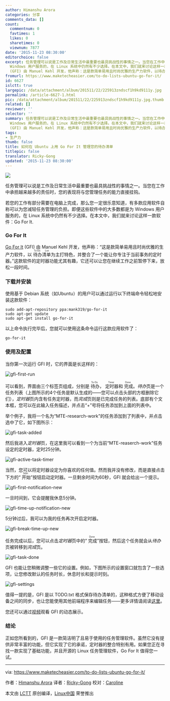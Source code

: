 ```yaml
---
author: Himanshu Arora
categories: 分享
comments_data: []
count:
  commentnum: 0
  favtimes: 1
  likes: 0
  sharetimes: 0
  viewnum: 7877
date: '2015-11-23 08:30:00'
editorchoice: false
excerpt: 任务管理可以说是工作及日常生活中最重要也最具挑战性的事情之一。当您在工作中承担越来越多的责任时，您的表现将与您管理任务的能力直接挂钩。 若您的工作有部分需要在电脑上完成，那么您一定很乐意知道，有多款应用软件自称可以为您减轻任务管理的负担。即便这些软件中的大多数都是为
  Windows 用户服务的，在 Linux 系统中仍然有不少选择。在本文中，我们就来讨论这样一款软件：Go For It. Go For It Go For It
  (GFI) 由 Manuel Kehl 开发，他声称：这是款简单易用且时尚优雅的生产力软件，以待办清单（To-Do List）为主打特色，并整合
fromurl: https://www.maketecheasier.com/to-do-lists-ubuntu-go-for-it/
id: 6627
islctt: true
largepic: /data/attachment/album/201511/22/225913zndscf1h9kd9111y.jpg
permalink: /article-6627-1.html
pic: /data/attachment/album/201511/22/225913zndscf1h9kd9111y.jpg.thumb.jpg
related: []
reviewer: ''
selector: ''
summary: 任务管理可以说是工作及日常生活中最重要也最具挑战性的事情之一。当您在工作中承担越来越多的责任时，您的表现将与您管理任务的能力直接挂钩。 若您的工作有部分需要在电脑上完成，那么您一定很乐意知道，有多款应用软件自称可以为您减轻任务管理的负担。即便这些软件中的大多数都是为
  Windows 用户服务的，在 Linux 系统中仍然有不少选择。在本文中，我们就来讨论这样一款软件：Go For It. Go For It Go For It
  (GFI) 由 Manuel Kehl 开发，他声称：这是款简单易用且时尚优雅的生产力软件，以待办清单（To-Do List）为主打特色，并整合
tags:
- 生产力
thumb: false
title: 如何在 Ubuntu 上用 Go For It 管理您的待办清单
titlepic: false
translator: Ricky-Gong
updated: '2015-11-23 08:30:00'
---
```


![](/data/attachment/album/201511/22/225913zndscf1h9kd9111y.jpg)


任务管理可以说是工作及日常生活中最重要也最具挑战性的事情之一。当您在工作中承担越来越多的责任时，您的表现将与您管理任务的能力直接挂钩。


若您的工作有部分需要在电脑上完成，那么您一定很乐意知道，有多款应用软件自称可以为您减轻任务管理的负担。即便这些软件中的大多数都是为 Windows 用户服务的，在 Linux 系统中仍然有不少选择。在本文中，我们就来讨论这样一款软件：Go For It.


### Go For It


[Go For It](http://manuel-kehl.de/projects/go-for-it/) (GFI) 由 Manuel Kehl 开发，他声称：“这是款简单易用且时尚优雅的生产力软件，以<ruby> 待办清单 <rp>  （ </rp> <rt>  To-Do List </rt> <rp>  ） </rp></ruby>为主打特色，并整合了一个能让你专注于当前事务的定时器。”这款软件的定时器功能尤其有趣，它还可以让您在继续工作之前暂停下来，放松一段时间。


### 下载并安装


使用基于 Debian 系统（如Ubuntu）的用户可以通过运行以下终端命令轻松地安装这款软件：



```
sudo add-apt-repository ppa:mank319/go-for-it
sudo apt-get update
sudo apt-get install go-for-it

```

以上命令执行完毕后，您就可以使用这条命令运行这款应用软件了：



```
go-for-it

```

### 使用及配置


当你第一次运行 GFI 时，它的界面是长这样的：


![gfi-first-run](/data/attachment/album/201511/22/225914gecamjzqrwg48sh3.png)


可以看到，界面由三个标签页组成，分别是<ruby> 待办 <rp>  （ </rp> <rt>  To-Do </rt> <rp>  ） </rp></ruby>，<ruby> 定时器 <rp>  （ </rp> <rt>  Timer </rt> <rp>  ） </rp></ruby>和<ruby> 完成 <rp>  （ </rp> <rt>  Done </rt> <rp>  ） </rp></ruby>。*待办*页是一个任务列表（上图所示的4个任务是默认生成的——您可以点击头部的方框删除它们），*定时器*页内含有任务定时器，而*完成*页则是已完成任务的列表。底部有个文本框，您可以在此输入任务描述，并点击“+”号将任务添加到上面的列表中。


举个例子，我将一个名为“MTE-research-work”的任务添加到了列表中，并点击选中了它，如下图所示：


![gfi-task-added](/data/attachment/album/201511/22/225914leapgwzo4du97sp4.png)


然后我进入*定时器*页，在这里我可以看到一个为当前“MTE-reaserch-work”任务设定的定时器，定时25分钟。


![gfi-active-task-timer](/data/attachment/album/201511/22/225914i4suqv4v4zrvo4ov.png)


当然，您可以将定时器设定为你喜欢的任何值。然而我并没有修改，而是直接点击下方的“<ruby> 开始 <rp>  （ </rp> <rt>  Start </rt> <rp>  ） </rp></ruby>”按钮启动定时器。一旦剩余时间为60秒，GFI 就会给出一个提示。


![gfi-first-notification-new](/data/attachment/album/201511/22/225914t0gmd38tkwdjmgd8.jpg)


一旦时间到，它会提醒我休息5分钟。


![gfi-time-up-notification-new](/data/attachment/album/201511/22/225915n3vdk6v33dhhvvvq.jpg)


5分钟过后，我可以为我的任务再次开启定时器。


![gfi-break-time-up-new](/data/attachment/album/201511/22/225915b0cuhhuz8ucm6k6r.jpg)


任务完成以后，您可以点击*定时器*页中的“<ruby> 完成 <rp>  （ </rp> <rt>  Done </rt> <rp>  ） </rp></ruby>”按钮，然后这个任务就会从*待办*页被转移到*完成*页。


![gfi-task-done](/data/attachment/album/201511/22/225915kgs48tjjqqjb8wns.png)


GFI 也能让您稍微调整一些它的设置。例如，下图所示的设置窗口就包含了一些选项，让您修改默认的任务时长，休息时长和提示时刻。


![gfi-settings](/data/attachment/album/201511/22/225916tn1se3ayj7mya3zg.png)


值得一提的是，GFI 是以 TODO.txt 格式保存待办清单的，这种格式方便了移动设备之间的同步，也让您能使用其他前端程序来编辑任务——更多详情请阅读[这里](http://todotxt.com/)。


您还可以通过[视频]("http://www.youtube.com/mnw556C9FZQ)观看 GFI 的动态展示。


### 结论


正如您所看到的，GFI 是一款简洁明了且易于使用的任务管理软件。虽然它没有提供非常丰富的功能，但它实现了它的承诺，定时器的整合特别有用。如果您正在寻找一款实现了基础功能，并且开源的 Linux 任务管理软件，Go For It 值得您一试。




---


via: <https://www.maketecheasier.com/to-do-lists-ubuntu-go-for-it/>


作者：[Himanshu Arora](https://www.maketecheasier.com/author/himanshu/) 译者：[Ricky-Gong](https://github.com/Ricky-Gong) 校对：[Caroline](https://github.com/carolinewuyan)


本文由 [LCTT](https://github.com/LCTT/TranslateProject) 原创编译，[Linux中国](https://linux.cn/) 荣誉推出
